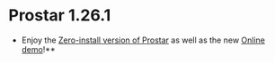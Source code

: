 # Prostar 1.26.1

- Enjoy the [Zero-install version of Prostar](#zero-install) as well as the new [Online demo](#online-demo)!**


